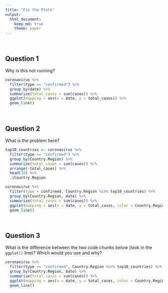 ```yaml
---
title: "Fix the Plots"
output: 
  html_document:
    keep_md: true
    theme: paper
---
```


<!---The following chunk allows errors when knitting--->



<br>

## Question 1
Why is this not running?

```r
coronavirus %>%  
  filter(type == "confirmed") %>% 
  group_by(date) %>% 
  summarize(total_cases = sum(cases)) %>% 
  ggplot(mapping = aes(x = date, y = total_cases)) %>%
  geom_line()
```

<br>

## Question 2

What is the problem here?

```r
top10_countries <- coronavirus %>% 
  filter(type == "confirmed") %>%
  group_by(Country.Region) %>%
  summarize(total_cases = sum(cases)) %>%
  arrange(-total_cases) %>% 
  head(10) %>% 
  .$Country.Region

coronavirus %>%  
  filter(type = confirmed, Country.Region %in% top10_countries) %>% 
  group_by(Country.Region, date) %>% 
  summarize(total_cases = sum(cases)) %>% 
  ggplot(mapping = aes(x = date, y = total_cases, color = Country.Region)) +
  geom_line()
```

<br>

## Question 3
What is the difference between the two code chunks below (look in the `ggplot()` line)? Which would you use and why?

```r
coronavirus %>%  
  filter(type == "confirmed", Country.Region %in% top10_countries) %>% 
  group_by(Country.Region, date) %>% 
  summarize(total_cases = sum(cases)) %>% 
  ggplot(mapping = aes(x = date, y = total_cases, color = Country.Region)) +
  geom_line()
```

